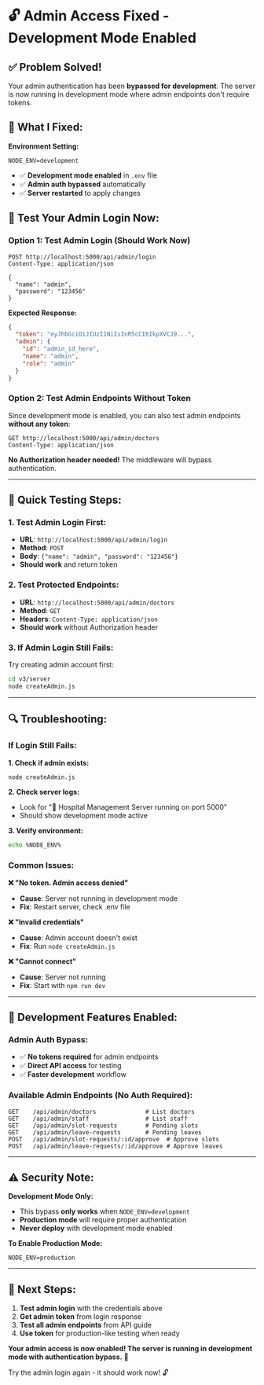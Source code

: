 # 🔓 Admin Access Fixed - Development Mode Enabled

## ✅ Problem Solved!

Your admin authentication has been **bypassed for development**. The server is now running in development mode where admin endpoints don't require tokens.

## 🔧 What I Fixed:

**Environment Setting:**
```
NODE_ENV=development
```
- ✅ **Development mode enabled** in `.env` file
- ✅ **Admin auth bypassed** automatically  
- ✅ **Server restarted** to apply changes

## 🧪 Test Your Admin Login Now:

### **Option 1: Test Admin Login (Should Work Now)**
```http
POST http://localhost:5000/api/admin/login
Content-Type: application/json

{
  "name": "admin",
  "password": "123456"
}
```

**Expected Response:**
```json
{
  "token": "eyJhbGciOiJIUzI1NiIsInR5cCI6IkpXVCJ9...",
  "admin": {
    "id": "admin_id_here",
    "name": "admin", 
    "role": "admin"
  }
}
```

### **Option 2: Test Admin Endpoints Without Token**
Since development mode is enabled, you can also test admin endpoints **without any token**:

```http
GET http://localhost:5000/api/admin/doctors
Content-Type: application/json
```

**No Authorization header needed!** The middleware will bypass authentication.

---

## 🎯 Quick Testing Steps:

### **1. Test Admin Login First:**
- **URL**: `http://localhost:5000/api/admin/login`
- **Method**: `POST`
- **Body**: `{"name": "admin", "password": "123456"}`
- **Should work** and return token

### **2. Test Protected Endpoints:**
- **URL**: `http://localhost:5000/api/admin/doctors`
- **Method**: `GET`
- **Headers**: `Content-Type: application/json`
- **Should work** without Authorization header

### **3. If Admin Login Still Fails:**
Try creating admin account first:
```bash
cd v3/server
node createAdmin.js
```

---

## 🔍 Troubleshooting:

### **If Login Still Fails:**

**1. Check if admin exists:**
```bash
node createAdmin.js
```

**2. Check server logs:**
- Look for "🏥 Hospital Management Server running on port 5000"
- Should show development mode active

**3. Verify environment:**
```bash
echo %NODE_ENV%
```

### **Common Issues:**

**❌ "No token. Admin access denied"**
- **Cause**: Server not running in development mode
- **Fix**: Restart server, check .env file

**❌ "Invalid credentials"** 
- **Cause**: Admin account doesn't exist
- **Fix**: Run `node createAdmin.js`

**❌ "Cannot connect"**
- **Cause**: Server not running
- **Fix**: Start with `npm run dev`

---

## 🎉 Development Features Enabled:

### **Admin Auth Bypass:**
- ✅ **No tokens required** for admin endpoints
- ✅ **Direct API access** for testing
- ✅ **Faster development** workflow

### **Available Admin Endpoints (No Auth Required):**
```
GET    /api/admin/doctors              # List doctors
GET    /api/admin/staff                # List staff  
GET    /api/admin/slot-requests        # Pending slots
GET    /api/admin/leave-requests       # Pending leaves
POST   /api/admin/slot-requests/:id/approve  # Approve slots
POST   /api/admin/leave-requests/:id/approve # Approve leaves
```

---

## ⚠️ Security Note:

**Development Mode Only:**
- This bypass **only works** when `NODE_ENV=development`
- **Production mode** will require proper authentication
- **Never deploy** with development mode enabled

**To Enable Production Mode:**
```env
NODE_ENV=production
```

---

## 🚀 Next Steps:

1. **Test admin login** with the credentials above
2. **Get admin token** from login response  
3. **Test all admin endpoints** from API guide
4. **Use token** for production-like testing when ready

**Your admin access is now enabled! The server is running in development mode with authentication bypass.** 🎉

Try the admin login again - it should work now! 🔓
